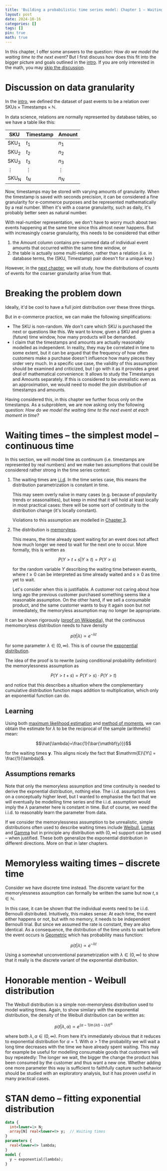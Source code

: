 ```yaml
---
title: 'Building a probabilistic time series model: Chapter 1 – Waiting times'
layout: post
date: 2024-10-16
categories: []
tags: []
pin: true
math: true
---
```


In this chapter, I offer some answers to the question:
_How do we model the waiting time to the next event?_
But I first discuss how does this fit into the bigger picture and goals outlined in the [intro](/posts/time-series-00).
If you are only interested in the math, you may [skip the discussion](#simplest-model).

# Discussion on data granularity

In the [intro](/posts/time-series-00),
we defined the dataset of past events to be a relation over $\mathrm{SKUs} \times \mathrm{Timestamps} \times \mathbb{N}$.

In data science, relations are normally represented by database tables, so we have a table like this:

| SKU              | Timestamp | Amount   |
|------------------|-----------|----------|
| $\mathrm{SKU_1}$ | $t_1$     | $n_1$    |
| $\mathrm{SKU_2}$ | $t_2$     | $n_2$    |
| $\mathrm{SKU_3}$ | $t_3$     | $n_3$    |
| $\vdots$         | $\vdots$  | $\vdots$ |
| $\mathrm{SKU_N}$ | $t_N$     | $n_N$    |

Now, timestamps may be stored with varying amounts of granularity.
When the timestamp is saved with seconds precision,
it can be considered a fine granularity for e-commerce purposes and be represented mathematically by a real number.
When it's with a coarse granularity, such as daily, it's probably better seen as natural number.

With real-number representation, we don't have to worry much about
two events happening at the same time since this almost never happens.
But with increasingly coarse granularity, this needs to be considered
that either 

1. the Amount column contains pre-summed data of individual event amounts that occurred within the same time window, or
2. the table is actually some multi-relation, rather than a relation (i.e. in database terms, the (SKU, Timestamp) pair doesn't for a unique key.)

However, in the [next chapter](/posts/time-series-02), we will study, how the distributions of counts of events for the coarser granularity arise from that.

# Breaking the problem down
Ideally, it'd be cool to have a full joint distribution over these three things.

But in e-commerce practice, we can make the following simplifications:
  * The SKU is non-random. We don't care which SKU is purchased the next or questions like this.
    We want to know, given a SKU and given a (future) time window, how many products will be demanded.
  * I claim that the timestamps and amounts are actually reasonably modelled as independent.
    In reality, they may be correlated in time to some extent,
    but it can be argued that the frequency of how often customers make a purchase doesn't influence how many pieces they order very much.
    In a specific use case, the validity of this assumption should be examined and criticized, but I go with it as it provides a great deal of mathematical convenience:
    It allows to study the Timestamps and Amounts separately.
    If this is considered to be unrealistic even as an approximation, we would need to model the join distribution of timestamps and amounts.

Having considered this, in this chapter we further focus only on the timestamps.
As a subproblem, we are now asking only the following question: 
_How do we model the waiting time to the next event at each moment in time?_

# <span id="simplest-model">Waiting times – the simplest model – continuous time</span>
In this section, we will model time as continuum (i.e. timestamps are represented by real numbers)
and we make two assumptions that could be considered rather strong in the time series context:
1. The waiting times are [i.i.d](https://en.wikipedia.org/wiki/Independent_and_identically_distributed_random_variables). 
   In the time series case, this means the distribution parametrization  is constant in time.

   This may seem overly naïve in many cases (e.g. because of popularity trends or seasonalities), 
   but keep in mind that it will  hold at least locally
   in most practical cases: there will be some sort of continuity to the distribution change (it's locally constant).

   Violations to this assumption are modelled in [Chapter 3](/posts/time-series-03).   
2. The distribution is [memoryless](https://en.wikipedia.org/wiki/Memorylessness).

    This means, the time already spent waiting for an event does not affect how much longer we need to wait for the next one to occur.
    More formally, this is written as 

    $$P(Y > t+s | Y \ge t)=P(Y > s)$$

    for the random variable $Y$ describing the waiting time between events, where $t\ge0$ can be interpreted as time already waited and $s\ge0$ as time yet to wait.
    
    Let's consider when this is justifiable. A customer not caring about how long ago the previous customer purchased something seems like a reasonable assumption. On the other hand, if we sell a consumable product, and the same customer wants to buy it again soon but not immediately, the memoryless assumption may no longer be appropriate.
 

It can be shown rigorously ([proof on Wikipedia](https://en.wikipedia.org/wiki/Memorylessness)), that the continuous memomoryless distribution
needs to have density 

$$p(t|\lambda) \propto e^{-\lambda t} $$

for some parameter $\lambda \in (0, \infty)$.
This is of course the [exponential distribution](https://en.wikipedia.org/wiki/Exponential_distribution).

The idea of the proof is to rewrite (using conditional probability definition) the memorylessness assumption as

$$P(Y > t+s) = P(Y > s) \cdot P(Y > t)$$

and notice that this describes a situation where the complementary cumulative distribution function maps addition to multiplication,
which only an exponential function can do.

## Learning 
Using both [maximum likelihood estimation](https://www.statlect.com/fundamentals-of-statistics/exponential-distribution-maximum-likelihood)
and [method of moments](https://math.stackexchange.com/questions/2943668/method-of-moments-exponential-distribution),
we can obtain the estimate for $\lambda$ to be the reciprocal of the sample (arithmetic) mean:

$$\hat{\lambda}=\frac{1}{\bar{\mathbf{y}}}$$

for the waiting times $\mathbf{y}$.
This aligns nicely the fact that $\mathrm{E}\[Y\] = \frac{1}{\lambda}$.

## Assumptions remarks
Note that only the memoryless assumption and time continuity is needed to derive the expnential distribution, nothing else.
The i.i.d. assumption lives on a conceptually higher level, but I wanted to emphasise the fact that
we will eventually be modelling time series and the i.i.d. assumption would imply the $\lambda$ parameter here is constant in time.
But of course, we need the i.i.d. to reasonably learn the parameter from data.

If we consider the memorylessness assumption to be unrealistic, 
simple distributions often used to describe waiting times include [Weibull](https://en.wikipedia.org/wiki/Weibull_distribution), [Lomax](https://en.wikipedia.org/wiki/Lomax_distribution)
and [Gamma](https://en.wikipedia.org/wiki/Gamma_distribution) but in principle any distribution with $(0,\infty)$ support can be used – when justified.
These both generalize the exponential distribution in different directions. More on that in later chapters.

# Memoryless waiting times – discrete time
Consider we have discrete time instead.
The discrete variant for the memorylessness assumption can formally be written the same but now $t,s \in \mathbb{N}$.

In this case, it can be shown that the individual events need to be i.i.d. Bernoulli distributed.
Intuitively, this makes sense: At each time, the event either happens or not, but with no memory, it needs to be independent Bernoulli trial.
But since we assumed the rate is constant, they are also identical.
As a consequence, the distribution of the time units to wait before the event occurs is [Geometric](https://en.wikipedia.org/wiki/Geometric_distribution)
which has probability mass function:

$$ p(t|\lambda) \propto  e^{-\lambda t}$$

Using a somewhat unconventional parametrization with $\lambda \in (0, \infty)$ to show that it really is the discrete variant of the exponential distribution.

# Honorable mention - Weibull distribution
The Weibull distribution is a simple non-memoryless distribution used to model waiting times.
Again, to show similary with the exponential distribution, the density of the Weibull distribution can be written as:

$$ p(t|\lambda,\alpha) \propto e^{(\alpha-1)\ln(\lambda t) - (\lambda t)^{\alpha} } $$

where both $\lambda,\alpha \in (0,\infty)$. From here it's immediately obvious that it reduces to exponential distribution for <nobr>$\alpha=1$.</nobr>
With $\alpha>1$ the probability we will wait a long time decreases with the time we have already spent waiting.
This may for example be useful for modelling consumable goods that customers will buy repeatedly:
The longer we wait, the bigger the change the product has been consumed by the customer and thus want a new one.
Whether adding one more parameter this way is sufficient to faithfully capture such behavior should be studied with an exploratory analysis,
but it has proven useful in many practical cases.

# STAN demo – fitting exponential distribution

```stan
data {
  int<lower=1> N;
  array[N] real<lower=0> y;  // Waiting times
}
parameters {
  real<lower=0> lambda;
}
model {
  y ~ exponential(lambda);
}
```
